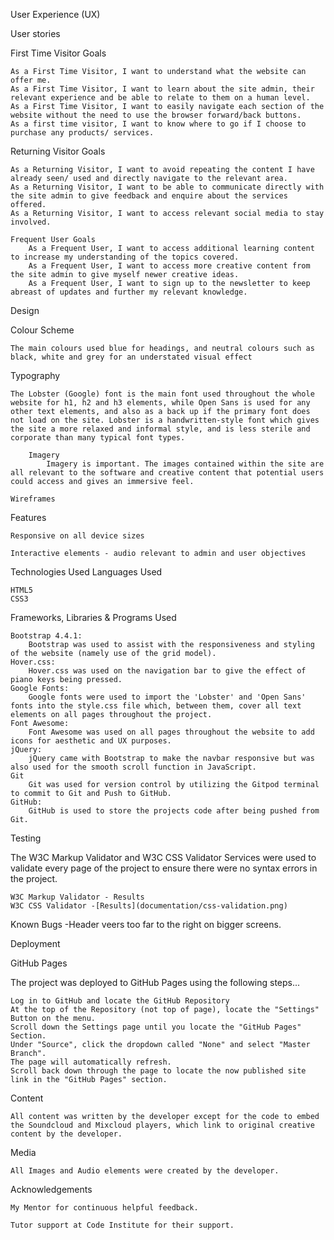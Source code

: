 User Experience (UX)

User stories

First Time Visitor Goals

    As a First Time Visitor, I want to understand what the website can offer me.
    As a First Time Visitor, I want to learn about the site admin, their relevant experience and be able to relate to them on a human level.
    As a First Time Visitor, I want to easily navigate each section of the website without the need to use the browser forward/back buttons.
    As a first time visitor, I want to know where to go if I choose to purchase any products/ services.

Returning Visitor Goals

    As a Returning Visitor, I want to avoid repeating the content I have already seen/ used and directly navigate to the relevant area.
    As a Returning Visitor, I want to be able to communicate directly with the site admin to give feedback and enquire about the services offered.
    As a Returning Visitor, I want to access relevant social media to stay involved.

    Frequent User Goals
        As a Frequent User, I want to access additional learning content to increase my understanding of the topics covered.
        As a Frequent User, I want to access more creative content from the site admin to give myself newer creative ideas.
        As a Frequent User, I want to sign up to the newsletter to keep abreast of updates and further my relevant knowledge.

Design

Colour Scheme

    The main colours used blue for headings, and neutral colours such as black, white and grey for an understated visual effect

Typography

    The Lobster (Google) font is the main font used throughout the whole website for h1, h2 and h3 elements, while Open Sans is used for any other text elements, and also as a back up if the primary font does not load on the site. Lobster is a handwritten-style font which gives the site a more relaxed and informal style, and is less sterile and corporate than many typical font types.

        Imagery
            Imagery is important. The images contained within the site are all relevant to the software and creative content that potential users could access and gives an immersive feel.

    Wireframes

      

Features

    Responsive on all device sizes

    Interactive elements - audio relevant to admin and user objectives 

Technologies Used
Languages Used

    HTML5
    CSS3

Frameworks, Libraries & Programs Used

    Bootstrap 4.4.1:
        Bootstrap was used to assist with the responsiveness and styling of the website (namely use of the grid model).
    Hover.css:
        Hover.css was used on the navigation bar to give the effect of piano keys being pressed.
    Google Fonts:
        Google fonts were used to import the 'Lobster' and 'Open Sans' fonts into the style.css file which, between them, cover all text elements on all pages throughout the project.
    Font Awesome:
        Font Awesome was used on all pages throughout the website to add icons for aesthetic and UX purposes.
    jQuery:
        jQuery came with Bootstrap to make the navbar responsive but was also used for the smooth scroll function in JavaScript.
    Git
        Git was used for version control by utilizing the Gitpod terminal to commit to Git and Push to GitHub.
    GitHub:
        GitHub is used to store the projects code after being pushed from Git.
   

Testing

The W3C Markup Validator and W3C CSS Validator Services were used to validate every page of the project to ensure there were no syntax errors in the project.

    W3C Markup Validator - Results
    W3C CSS Validator -[Results](documentation/css-validation.png)
 
Known Bugs
-Header veers too far to the right on bigger screens.
   
Deployment

GitHub Pages

The project was deployed to GitHub Pages using the following steps...

    Log in to GitHub and locate the GitHub Repository
    At the top of the Repository (not top of page), locate the "Settings" Button on the menu.
    Scroll down the Settings page until you locate the "GitHub Pages" Section.
    Under "Source", click the dropdown called "None" and select "Master Branch".
    The page will automatically refresh.
    Scroll back down through the page to locate the now published site link in the "GitHub Pages" section.


Content

    All content was written by the developer except for the code to embed the Soundcloud and Mixcloud players, which link to original creative content by the developer.


Media

    All Images and Audio elements were created by the developer.

Acknowledgements

    My Mentor for continuous helpful feedback.

    Tutor support at Code Institute for their support.
